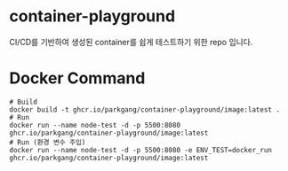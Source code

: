 # container-playground  

CI/CD를 기반하여 생성된 container를 쉽게 테스트하기 위한 repo 입니다.

# Docker Command

```
# Build
docker build -t ghcr.io/parkgang/container-playground/image:latest .
# Run
docker run --name node-test -d -p 5500:8080 ghcr.io/parkgang/container-playground/image:latest
# Run (환경 변수 주입)
docker run --name node-test -d -p 5500:8080 -e ENV_TEST=docker_run ghcr.io/parkgang/container-playground/image:latest
```
